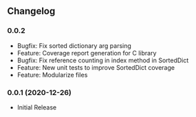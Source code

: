 ## Changelog

### 0.0.2
  * Bugfix: Fix sorted dictionary arg parsing
  * Feature: Coverage report generation for C library
  * Bugfix: Fix reference counting in index method in SortedDict
  * Feature: New unit tests to improve SortedDict coverage
  * Feature: Modularize files

### 0.0.1 (2020-12-26)
  * Initial Release
